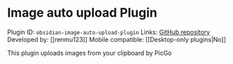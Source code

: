 # Image auto upload Plugin

Plugin ID: `obsidian-image-auto-upload-plugin`
Links: [GitHub repository](https://github.com/renmu123/obsidian-image-auto-upload-plugin)
Developed by: [[renmu123]]
Mobile compatible: [[Desktop-only plugins|No]]

This plugin uploads images from your clipboard by PicGo
